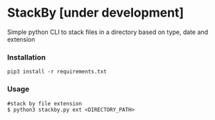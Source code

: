 # StackBy [under development]
Simple python CLI to stack files in a directory based on type, date and extension

### Installation
```
pip3 install -r requirements.txt
```
### Usage
```
#stack by file extension
$ python3 stackby.py ext <DIRECTORY_PATH>
```